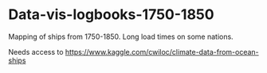 # Data-vis-logbooks-1750-1850
Mapping of ships from 1750-1850. Long load times on some nations.

Needs access to https://www.kaggle.com/cwiloc/climate-data-from-ocean-ships 
